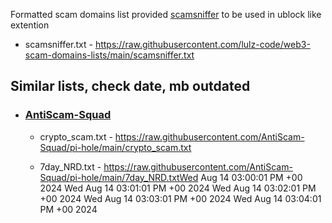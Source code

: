 Formatted scam domains list provided [scamsniffer](https://github.com/scamsniffer/scam-database) to be used in ublock like extention
- scamsniffer.txt - https://raw.githubusercontent.com/lulz-code/web3-scam-domains-lists/main/scamsniffer.txt


## Similar lists, check date, mb outdated
- ### [AntiScam-Squad](https://github.com/AntiScam-Squad/pi-hole)
    - crypto_scam.txt - https://raw.githubusercontent.com/AntiScam-Squad/pi-hole/main/crypto_scam.txt
    
    - 7day_NRD.txt - https://raw.githubusercontent.com/AntiScam-Squad/pi-hole/main/7day_NRD.txtWed Aug 14 03:00:01 PM +00 2024
Wed Aug 14 03:01:01 PM +00 2024
Wed Aug 14 03:02:01 PM +00 2024
Wed Aug 14 03:03:01 PM +00 2024
Wed Aug 14 03:04:01 PM +00 2024
